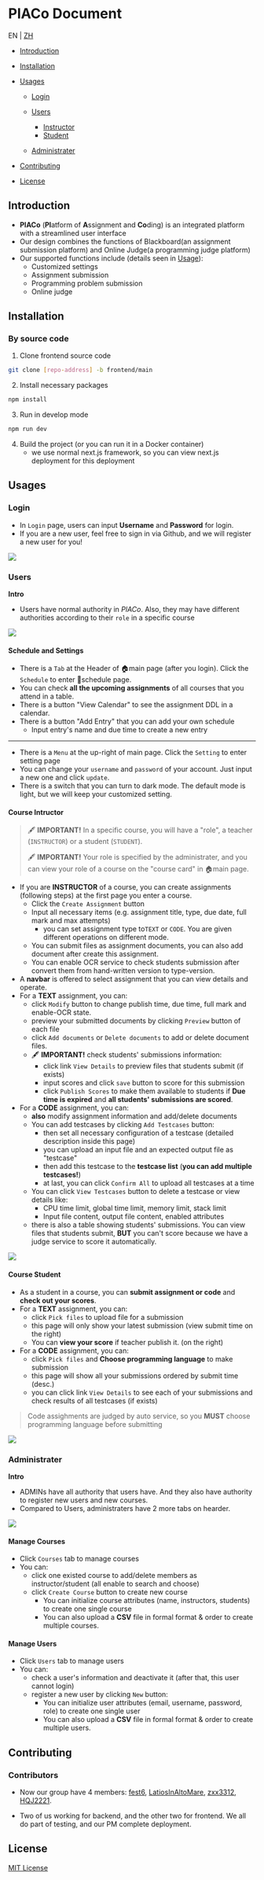 # PlACo Document

EN | [ZH](UserDocument-zh.md)

- [Introduction](#Introduction)
- [Installation](#Installation)
- [Usages](#Usages)
  - [Login](#Login)
  - [Users](#Users)
    - [Instructor](#Course-Intructor)
    - [Student](#Course-Student)
  
  - [Administrater](#Administrater)
  
- [Contributing](#Contributing)
- [License](#License)

## Introduction

- **PlACo** (**Pl**atform of **A**ssignment and **Co**ding) is an integrated platform with a streamlined user interface
- Our design combines the functions of Blackboard(an assignment submission platform) and Online Judge(a programming judge platform)
- Our supported functions include (details seen in [Usage](#usage)):
  - Customized settings
  - Assignment submission
  - Programming problem submission
  - Online judge



## Installation

### By source code

1. Clone frontend source code

```bash
git clone [repo-address] -b frontend/main
```

2. Install necessary packages

```bash
npm install
```

3. Run in develop mode

```bash
npm run dev
```

4. Build the project (or you can run it in a Docker container)
	- we use normal next.js framework, so you can view next.js deployment for this deployment




## Usages

### Login

- In `Login` page, users can input **Username** and **Password** for login.
- If you are a new user, feel free to sign in via Github, and we will register a new user for you!

<img src="login.png">

### Users

**Intro**

- Users have normal authority in *PlACo*. Also, they may have different authorities according to their `role` in a specific course

<img src="mainPage.png">

#### Schedule and Settings

- There is a `Tab` at the Header of :house:main page (after you login). Click the `Schedule` to enter :calendar:schedule page.
- You can check **all the upcoming assignments** of all courses that you attend in a table.
- There is a button "View Calendar" to see the assignment DDL in a calendar.
- There is a button "Add Entry" that you can add your own schedule
  - Input entry's name and due time to create a new entry


---

- There is a `Menu` at the up-right of main page. Click the `Setting` to enter setting page
- You can change your `username` and `password` of your account. Just input a new one and click `update`.
- There is a switch that you can turn to dark mode. The default mode is light, but we will keep your customized setting.

#### Course Intructor

> :fountain_pen: **IMPORTANT!** In a specific course, you will have a "role", a teacher (`INSTRUCTOR`) or a student (`STUDENT`).
>
> :fountain_pen: **IMPORTANT!** Your role is specified by the administrater, and you can view your role of a course on the "course card" in :house:main page.

- If you are **INSTRUCTOR** of a course, you can create assignments (following steps) at the first page you enter a course.
  - Click the `Create Assignment` button
  - Input all necessary items (e.g. assignment title, type, due date, full mark and max attempts)
    - you can set assignment type to`TEXT` or `CODE`. You are given different operations on different mode.
  - You can submit files as assignment documents, you can also add document after create this assignment.
  - You can enable OCR service to check students submission after convert them from hand-written version to type-version.
- A **navbar** is offered to select assignment that you can view details and operate.
- For a **TEXT** assignment, you can:
  - click `Modify` button to change publish time, due time, full mark and enable-OCR state.
  - preview your submitted documents by clicking `Preview` button of each file
  - click `Add documents` or `Delete documents` to add or delete document files.
  - :fountain_pen: **IMPORTANT!** check students' submissions information:
    - click link `View Details` to preview files that students submit (if exists)
    - input scores and click `save` button to score for this submission
    - click `Publish Scores` to make them available to students if **Due time is expired** and **all students' submissions are scored**.
- For a **CODE** assignment, you can:
  - **also** modify assignment information and add/delete documents
  - You can add testcases by clicking `Add Testcases` button:
    - then set all necessary configuration of a testcase (detailed description inside this page)
    - you can upload an input file and an expected output file as "testcase"
    - then add this testcase to the **testcase list** (**you can add multiple testcases!**)
    - at last, you can click `Confirm All` to upload all testcases at a time
  - You can click `View Testcases` button to delete a testcase or view details like:
    - CPU time limit, global time limit, memory limit, stack limit
    - Input file content, output file content, enabled attributes
  - there is also a table showing students' submissions. You can view files that students submit, **BUT** you can't score because we have a judge service to score it automatically.

<img src="assignment-instructor.png">

#### Course Student

- As a student in a course, you can **submit assignment or code** and **check out your scores**.
- For a **TEXT** assignment, you can:
  - click `Pick files` to upload file for a submission
  - this page will only show your latest submission (view submit time on the right)
  - You can **view your score** if teacher publish it. (on the right)
- For a **CODE** assignment, you can:
  - click `Pick files` and **Choose programming language** to make submission
  - this page will show all your submissions ordered by submit time (desc.)
  - you can click link `View Details` to see each of your submissions and check results of all testcases (if exists)

> Code assighments are judged by auto service, so you **MUST** choose programming language before submitting

<img src="assignment-student.png">

### Administrater

**Intro**

- ADMINs have all authority that users have. And they also have authority to register new users and new courses.
- Compared to Users, administraters have 2 more tabs on hearder.

<img src="header.png">

#### Manage Courses

- Click `Courses` tab to manage courses
- You can:
  - click one existed course to add/delete members as instructor/student (all enable to search and choose)
  - click `Create Course` button to create new course
    - You can initialize course attributes (name, instructors, students) to create one single course
    - You can also upload a **CSV** file in formal format & order to create multiple courses.

#### Manage Users

- Click `Users` tab to manage users
- You can:
  - check a user's information and deactivate it (after that, this user cannot login)
  - register a new user by clicking `New` button:
    - You can initialize user attributes (email, username, password, role) to create one single user
    - You can also upload a **CSV** file in formal format & order to create multiple users.



## Contributing

### Contributors

- Now our group have 4 members: [fest6](https://github.com/fest6), [LatiosInAltoMare](https://github.com/LatiosInAltoMare), [zxx3312](https://github.com/zxx3312), [HQJ2221](https://github.com/HQJ2221).

- Two of us working for backend, and the other two for frontend. We all do part of testing, and our PM complete deployment.



## License

[MIT License](LICENSE)

